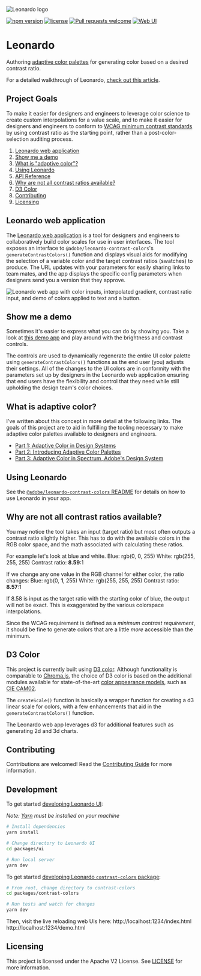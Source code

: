![Leonardo logo](.github/Leonardo_Logo.png)

[![npm version](https://badge.fury.io/js/%40adobe%2Fleonardo-contrast-colors.svg)](https://www.npmjs.com/package/@adobe/leonardo-contrast-colors)
[![license](https://img.shields.io/github/license/adobe/leonardo)](https://github.com/adobe/leonardo/blob/master/LICENSE)
[![Pull requests welcome](https://img.shields.io/badge/PRs-welcome-blueviolet)](https://github.com/adobe/leonardo/blob/master/.github/CONTRIBUTING.md) [![Web UI](https://img.shields.io/badge/web%20tool-leonardocolor.io-blue)](https://leonardocolor.io)

# Leonardo
Authoring [adaptive color palettes](#what-is-adaptive-color) for generating color based on a desired contrast ratio.

For a detailed walkthrough of Leonardo, [check out this article](https://medium.com/@NateBaldwin/leonardo-an-open-source-contrast-based-color-generator-92d61b6521d2).

## Project Goals
To make it easier for designers and engineers to leverage color science to create custom interpolations for a value scale, and to make it easier for designers and engineers to conform to [WCAG minimum contrast standards](https://www.w3.org/TR/WCAG21/#contrast-minimum) by using contrast ratio as the starting point, rather than a post-color-selection auditing process.

1. [Leonardo web application](#leonardo-web-application)
2. [Show me a demo](#show-me-a-demo)
3. [What is "adaptive color"?](#what-is-adaptive-color)
4. [Using Leonardo](#using-leonardo)
5. [API Reference](#api-reference)
6. [Why are not all contrast ratios available?](#why-are-not-all-contrast-ratios-available)
7. [D3 Color](#d3-color)
8. [Contributing](#contributing)
9. [Licensing](#licensing)


## Leonardo web application
The [Leonardo web application](http://www.leonardocolor.io/) is a tool for designers and engineers to collaboratively build color scales for use in user interfaces. The tool exposes an interface to `@adobe/leonardo-contrast-colors`'s `generateContrastColors()` function and displays visual aids for modifying the selection of a variable color and the target contrast ratios (swatches) to produce. The URL updates with your parameters for easily sharing links to team mates, and the app displays the specific config parameters when designers send you a version that they approve.

![Leonardo web app with color inputs, interpolated gradient, contrast ratio input, and demo of colors applied to text and a button.](.github/Leonardo_Screenshot.png)

## Show me a demo
Sometimes it's easier to express what you can do by showing you. Take a look at [this demo app](http://www.leonardocolor.io/demo.html) and play around with the brightness and contrast controls.

The controls are used to dynamically regenerate the entire UI color palette using `generateContrastColors()` functions as the end user (you) adjusts their settings. All of the changes to the UI colors are in conformity with the parameters set up by designers in the Leonardo web application ensuring that end users have the flexibility and control that they need while still upholding the design team's color choices.

## What is adaptive color?
I've written about this concept in more detail at the following links. The goals of this project are to aid in fulfilling the tooling necessary to make adaptive color palettes available to designers and engineers.

- [Part 1: Adaptive Color in Design Systems](https://medium.com/thinking-design/adaptive-color-in-design-systems-7bcd2e664fa0)
- [Part 2: Introducing Adaptive Color Palettes](https://medium.com/thinking-design/introducing-adaptive-color-palettes-111b5842fc88)
- [Part 3: Adaptive Color in Spectrum, Adobe's Design System](https://medium.com/thinking-design/adaptive-color-in-spectrum-adobes-design-system-feeeec89a2c7)

## Using Leonardo

See the [`@adobe/leonardo-contrast-colors` README](packages/contrast-colors/README.md) for details on how to use Leonardo in your app.

## Why are not all contrast ratios available?
You may notice the tool takes an input (target ratio) but most often outputs a contrast ratio slightly higher. This has to do with the available colors in the RGB color space, and the math associated with calculating these ratios.

For example let's look at blue and white.
Blue: rgb(0, 0, 255)
White: rgb(255, 255, 255)
Contrast ratio: **8.59**:1

If we change any one value in the RGB channel for either color, the ratio changes:
Blue: rgb(0, **1**, 255)
White: rgb(255, 255, 255)
Contrast ratio: **8.57**:1

If 8.58 is input as the target ratio with the starting color of blue, the output will not be exact. This is exaggerated by the various colorspace interpolations.

Since the WCAG requirement is defined as a *minimum contrast requirement*, it should be fine to generate colors that are a little *more* accessible than the minimum.

## D3 Color
This project is currently built using [D3 color](https://github.com/d3/d3-color). Although functionality is comparable to [Chroma.js](https://gka.github.io/chroma.js/), the choice of D3 color is based on the additional modules available for state-of-the-art [color appearance models](https://en.wikipedia.org/wiki/Color_appearance_model), such as [CIE CAM02](https://gramaz.io/d3-cam02/).

The `createScale()` function is basically a wrapper function for creating a d3 linear scale for colors, with a few enhancements that aid in the `generateContrastColors()` function.

The Leonardo web app leverages d3 for additional features such as generating 2d and 3d charts.

## Contributing
Contributions are welcomed! Read the [Contributing Guide](./.github/CONTRIBUTING.md) for more information.

## Development

To get started [developing Leonardo UI](packages/ui#development):

*Note: [Yarn](https://yarnpkg.com/) must be installed on your machine*

```sh
# Install dependencies
yarn install

# Change directory to Leonardo UI
cd packages/ui

# Run local server
yarn dev
```

To get started [developing Leonardo `contrast-colors` package](packages/contrast-colors#development):

```sh
# From root, change directory to contrast-colors
cd packages/contrast-colors

# Run tests and watch for changes
yarn dev
```

Then, visit the live reloading web UIs here:
http://localhost:1234/index.html
http://localhost:1234/demo.html

## Licensing
This project is licensed under the Apache V2 License. See [LICENSE](LICENSE) for more information.
